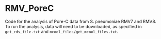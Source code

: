 # RMV_PoreC
Code for the analysis of Pore-C data from S. pneumoniae RMV7 and RMV8. To run the analysis, data will need to be downloaded, as specified in `get_rds_file.txt` and `mcool_files/get_mcool_files.txt`.

